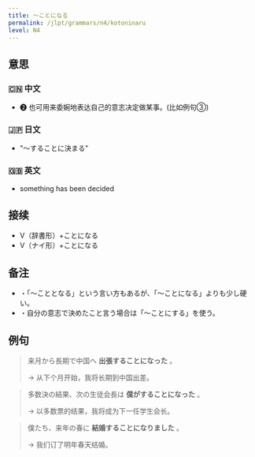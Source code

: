 ```yaml
---
title: 〜ことになる
permalink: /jlpt/grammars/n4/kotoninaru
level: N4
---
```


## 意思

### 🇨🇳 中文

- ❷ 也可用来委婉地表达自己的意志决定做某事。(比如例句③)

### 🇯🇵 日文

- "〜することに決まる"

### 🇬🇧 英文

- something has been decided

## 接续

- V（辞書形）+ことになる
- V（ナイ形）+ことになる

## 备注

- ・「〜こととなる」という言い方もあるが、「〜ことになる」よりも少し硬い。
- ・自分の意志で決めたこと言う場合は「〜ことにする」を使う。

## 例句

> 来月から長期で中国へ **出張することになった** 。
>
> → 从下个月开始，我将长期到中国出差。

> 多数決の結果、次の生徒会長は **僕がすることになった** 。
>
> → 以多数票的结果，我将成为下一任学生会长。

> 僕たち、来年の春に **結婚することになりました** 。
>
> → 我们订了明年春天结婚。

